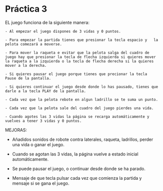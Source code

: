  # Práctica 3
 EL juego funciona de la siguiente manera:

    - Al empezar el juego dispones de 3 vidas y 0 puntos.

    - Para empezar la partida tienes que presionar la tecla espacio y   la pelota comezará a moverse.

    - Para mover la raqueta e evitar que la pelota salga del cuadro de juego hay que presionar la tecla de flecha izquierda si quieres mover la raqueta a la izquierda o la tecla de flecha derecha si la quieres mover a la derecha.

    - Si quieres pausar el juego porque tienes que precionar la tecla Pause de la pantalla.

    - Si quieres continuar el juego desde donde lo has pausado, tienes que darle a la tecla PLAY de la pantalla.

    - Cada vez que la pelota rebote en algun ladrillo se te suma un punto. 

    - Cada vez que la pelota sale del cuadro del juego pierdes una vida. 

    - Cuando agotes las 3 vidas la página se recarga automáticamente y vuelves a tener 3 vidas y 0 puntos.

MEJORAS: 
 
 - Añadidos sonidos de robote contra laterales, raqueta, ladrillos, perder una vida o ganar el juego.

 - Cuando se agotan las 3 vidas, la página vuelve a estado inicial automáticamente.  

- Se puede pausar el juego, o continuar desde donde se ha parado.

- Mensaje de que tecla pulsar cada vez que comienza la partida y mensaje si se gana el juego. 

